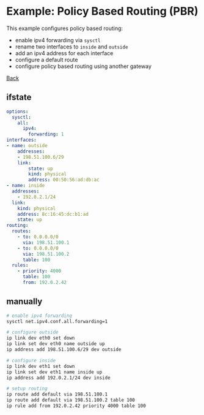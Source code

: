 # Example: Policy Based Routing (PBR)

This example configures policy based routing:
- enable ipv4 forwarding via `sysctl`
- rename two interfaces to `inside` and `outside`
- add an ipv4 address for each interface
- configure a default route
- configure policy based routing using another gateway

[Back](../examples.md)


## ifstate

```yaml
options:
  sysctl:
    all:
      ipv4:
        forwarding: 1
interfaces:
- name: outside
    addresses:
    - 198.51.100.6/29
    link:
        state: up
        kind: physical
        address: 00:50:56:ad:db:ac
- name: inside
  addresses:
    - 192.0.2.1/24
  link:
    kind: physical
    address: 8c:16:45:dc:b1:ad
    state: up
routing:
  routes:
    - to: 0.0.0.0/0
      via: 198.51.100.1
    - to: 0.0.0.0/0
      via: 198.51.100.2
      table: 100
  rules:
    - priority: 4000
      table: 100
      from: 192.0.2.42
```


## manually

```bash
# enable ipv4 forwarding
sysctl net.ipv4.conf.all.forwarding=1

# configure outside
ip link dev eth0 set down
ip link set dev eth0 name outside up
ip address add 198.51.100.6/29 dev outside

# configure inside
ip link dev eth1 set down
ip link set dev eth1 name inside up
ip address add 192.0.2.1/24 dev inside

# setup routing
ip route add default via 198.51.100.1
ip route add default via 198.51.100.2 table 100
ip rule add from 192.0.2.42 priority 4000 table 100
```
